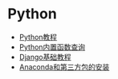 # Python
* [Python教程](https://www.liaoxuefeng.com/wiki/0014316089557264a6b348958f449949df42a6d3a2e542c000)
* [Python内置函数查询](https://docs.python.org/3/library/functions.html)
* [Django基础教程](https://www.runoob.com/django/django-first-app.html)
* [Anaconda和第三方包的安装](https://www.liaoxuefeng.com/wiki/0014316089557264a6b348958f449949df42a6d3a2e542c000/00143186362353505516c5d4e38456fb225c18cc5b54ffb000)
